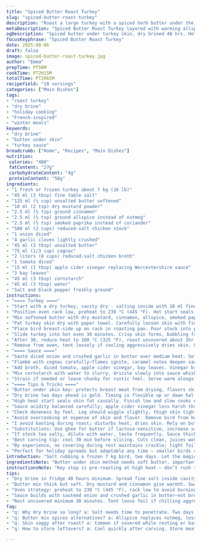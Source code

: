 ```yaml
---
title: "Spiced Butter Roast Turkey"
slug: "spiced-butter-roast-turkey"
description: "Roast a large turkey with a spiced herb butter under the skin. Salt the bird thoroughly two days ahead to dry brine and infuse flavor while thawing if frozen. Use cinnamon, nutmeg swapped for allspice, coriander replaced by smoked paprika in the butter mix. Roast high initially for crisp skin, then lower heat to finish gently. Sauce built from browned onion, garlic, tomato, reduced chicken broth brightened by apple cider vinegar instead of Worcestershire, finished with cognac and thickened with cornstarch slurry. Rest the bird uncovered for crisp skin retention. Learn to spot doneness by texture and color, not just time. Practical tips on butter distribution, skin handling, and sauce adjustments included."
metaDescription: "Spiced Butter Roast Turkey layered with warming allspice, smoked paprika under skin. Dry-salted 2 days. Roast high then low. Sauce brightened with cider vinegar, cognac finish."
ogDescription: "Spiced butter under turkey skin, dry brined 48 hrs. Hot oven start, slow roast finish. Sauce simmered with cognac, cider vinegar. Rest uncovered for crackling skin."
focusKeyphrase: "Spiced Butter Roast Turkey"
date: 2025-08-06
draft: false
image: spiced-butter-roast-turkey.jpg
author: "Emma"
prepTime: PT50M
cookTime: PT2H15M
totalTime: PT2H65M
recipeYield: "10 servings"
categories: ["Main Dishes"]
tags:
- "roast turkey"
- "dry brine"
- "holiday cooking"
- "French-inspired"
- "winter meals"
keywords:
- "dry brine"
- "butter under skin"
- "turkey sauce"
breadcrumb: ["Home", "Recipes", "Main Dishes"]
nutrition: 
 calories: "480"
 fatContent: "27g"
 carbohydrateContent: "4g"
 proteinContent: "58g"
ingredients:
- "1 fresh or frozen turkey about 7 kg (16 lb)"
- "45 ml (3 tbsp) fine table salt"
- "125 ml (½ cup) unsalted butter softened"
- "10 ml (2 tsp) dry mustard powder"
- "2.5 ml (½ tsp) ground cinnamon"
- "2.5 ml (½ tsp) ground allspice instead of nutmeg"
- "2.5 ml (½ tsp) smoked paprika instead of coriander"
- "500 ml (2 cups) reduced-salt chicken stock"
- "1 onion diced"
- "4 garlic cloves lightly crushed"
- "45 ml (3 tbsp) unsalted butter"
- "75 ml (1/3 cup) cognac"
- "2 liters (8 cups) reduced-salt chicken broth"
- "1 tomato diced"
- "15 ml (1 tbsp) apple cider vinegar replacing Worcestershire sauce"
- "3 bay leaves"
- "45 ml (3 tbsp) cornstarch"
- "45 ml (3 tbsp) water"
- "Salt and black pepper freshly ground"
instructions:
- "==== Turkey ===="
- "Start with a dry turkey, cavity dry - salting inside with 10 ml fine salt. Rub remaining salt on skin, thighs. Cover. Fridge 48 hours. Frozen? The salting thaws it naturally, flavor seeps in. Skin tightens, less water. Keeps bird juicy but skin crisp later. I’ve tried brining, but salt only, yields better roast."
- "Position oven rack low, preheat to 230 °C (445 °F). Hot start seals skin fast, renders fat early, sounds start—sizzle, pop."
- "Mix softened butter with dry mustard, cinnamon, allspice, smoked paprika. Not nutmeg here; allspice adds deeper warmth, smoked paprika a hint of smoke. Tweak spices if you want heat or earthiness — try chipotle for bold."
- "Pat turkey skin dry with paper towel. Carefully loosen skin with fingers from breast and thighs — no tears. Use spoon back for stubborn spots. Spread butter mix evenly beneath skin. This trick renders the skin flavorful, fat bastes meat directly. Saves basting later."
- "Place bird breast-side up on rack in roasting pan. Pour stock into pan bottom—it creates moisture barrier preventing drippings from burning. Doesn't drown the skin."
- "Slide turkey into hot oven 30 minutes. Crisp skin forms, bubbling fat, rich aroma fills kitchen."
- "After 30, reduce heat to 160 °C (325 °F), roast uncovered about 1hr 40 min more, use instant thermometer to check inner thigh 79 °C (175 °F). I prefer slightly less temp inside to avoid dryness but let rest time finish cooking. Skin should crackle when poked but not burn. Juices run clear."
- "Remove from oven, tent loosely if cooling aggressively dries skin. Let rest 30 minutes uncovered. Rest is vital to redistribute juices—cutting now steals it all."
- "==== Sauce ===="
- "Sauté diced onion and crushed garlic in butter over medium heat. Softening until golden, aroma ramps up. Avoid browning too dark."
- "Flambé with cognac carefully—flames ignite, caramel notes deepen sauce. No cognac? Use dry white wine or apple juice for sweetness."
- "Add broth, diced tomato, apple cider vinegar, bay leaves. Vinegar brightens acidity, balances sweetness. Simmer, reduce by half—watch for rich sauce bubbling, thickening, deep color."
- "Mix cornstarch with water to slurry, drizzle slowly into sauce whisking constantly to avoid lumps. Simmer 1 min solidifies body. Add salt and pepper to taste."
- "Strain if needed or leave chunky for rustic feel. Serve warm alongside turkey slices, pour over or dip."
- "==== Tips & Tricks ===="
- "Butter under skin key: protects breast meat from drying, flavors skin from inside out. Be gentle peeling skin; tears cause butter loss."
- "Dry brine two days ahead is gold. Timing is flexible up or down half day but not less than 24 hours; saliva breaks down protein, makes crust crisp. Frozen bird? Salt while thawing, saves time and ensures depth."
- "High heat start seals skin fat causally. Finish low and slow cooks evenly. Don’t cover with foil while cooking—traps steam, soggy skin. Rest uncovered."
- "Sauce acidity balanced carefully; apple cider vinegar less harsh than Worcestershire, works better if you want tang subtle but real. Tomato adds umami."
- "Check doneness by feel. Leg should wiggle slightly, thigh skin tight but pliable, juices clear. Thermometer is backup, not sole judge."
- "Avoid overcooking at expense of skin and flavor. Remove bird from heat slightly shy of target, use residual heat to finalize."
- "I avoid basting during roast; disturbs heat, dries skin. Rely on butter, pan juices, humidity from broth in roasting pan bottom."
- "Substitutions: Use ghee for butter if lactose-sensitive, increase salt a touch as ghee less salty. No cognac — try apple brandy or omit, replace volume with broth."
- "If stock too salty, dilute with water, taste frequently. Sauce thickens quickly — remove from heat once thickened to prevent glue."
- "Best carving tip: cool 30 min before slicing. Cuts clean, juices won’t spill everywhere. Skin stays crisp."
- "By experience, no covering during rest maintains crackle; tight foil creates steam and sogginess."
- "Perfect for holiday spreads but adaptable any time — smaller birds cook shorter, apply same techniques."
introduction: "Salt rubbing a frozen 7 kg bird, two days. Let the magic happen. Skin pulled gently; butter laced with warming spices, smoked paprika surprise. Oven blasts heat, searing fat crisps golden, smells intense. Heat down, slow cooking hums, filled kitchen with deep roast aromas. Sauce bubbles, rich with cognac and tang of apple cider vinegar in tomato broth, thickened just right, glossy sheen. Resting turkey skin crackles softly, juices settle. Carving shows moist, aromatic meat with crusty, spiced skin. Turkey done right, no fluff, just honest careful layering of flavors with all the kitchen stories thrown in. Learned patience and texture, not just temperature, win the day here."
ingredientsNote: "Butter under skin method needs soft butter, important. Spice swaps give warmer, smoky depth not present in standard nutmeg or coriander. Salt quantity bumped up slightly for thicker bird, essential for moisture migration to the surface. Use fine salt for even distribution and absorption. Chopped tomato adds body and umami, balancing vinegar’s sharpness. Worcestershire replaced with apple cider vinegar to brighten without fishy taste. Reduced salt chicken broth preferred—avoid salty pan drippings ruining butter layer. Don’t skimp on bay leaves—herbal aroma layers. If dairy-free needed, swap butter for ghee or refined coconut oil but expect skin texture difference. Use fresh garlic for punch, not powdered. Simple cornstarch slurry thickens sauce cleanly; arrowroot works but thickens immediately, be careful. Grayson technique allows crisp skin retention during rest; resist foil temptation no matter how tempting."
instructionsNote: "Key step is pre-roasting at high heat – don’t rush this. Skin should bubble, turn golden, render fat visibly. Followed by roasting done low and slow keeps meat tender. Butter under skin prevents drying, creates flavor barrier, reduces need to baste (which risks soggy skin). Rest uncovered post-oven to keep skin crisp; foil causes condensation spoiling texture. Sauce technique—sauté onions gently, avoid burning. Deglaze with cognac carefully: flames indicate alcohol burnt off, avoids bitter taste. Vinegar adds sparkle; reduce to half volume, watch closely not to burn sauce. Add cornstarch slurry slowly whisking for lump-free thickening. Sauce should coat back of spoon, glossy, not gluey. Use real cues: smell, surface bubbles, leg wiggle to judge turkey — don’t rely solely on timed cooking. The recipe encourages flexible timing based on kitchen signals. Carving rested meat slices cleanly, no juice rushing out; rest is crucial. This method saved me from past dry turkey disasters."
tips:
- "Dry brine in fridge 48 hours minimum. Spread fine salt inside cavity and under skin gently. Frozen bird? Salt while thawing—flavor seeps as ice melts. No soaking in water or heavy brine that softens skin. Pat skin dry before butter rub. Moisture kills crispness."
- "Butter mix thick but soft. Dry mustard and cinnamon give warmth. Swap nutmeg for allspice adds deeper notes. Smoked paprika replaces coriander, brings subtle smokiness without overpowering. If heat wanted, chipotle powder optional. Spread under skin evenly—fingers and spoon back useful. No tears or butter leaks."
- "Oven strategy: preheat to 230 °C (445 °F), rack low to avoid burning bottom. Hot blast seals skin, renders fat, makes skin bubble sounding sizzle and pop. After 30 min reduce to 160 °C (325 °F). Roast slow till thermometer hits 79 °C (175 °F) inner thigh. Let residual heat finish cook. Juices run clear, leg wiggles slightly."
- "Sauce builds with sautéed onion and crushed garlic in butter—not browned to dark. Add cognac and ignite carefully, caramelizes notes. Replace cognac with dry wine or apple juice if needed. Vinegar brightens acidity, balances sweetness, no fishiness from Worcestershire here. Reduce broth, tomato chunks add body. Slurry cornstarch slowly whisked till thick but not gluey."
- "Rest uncovered minimum 30 minutes. Tent loose foil if chilling aggressively but best no cover. Skin stays crisp, crackles when poked. Juices redistribute, no pooling when sliced. Avoid basting during roast—dry skin risk. Use pan juices and butter under skin fat bastes meat gently. Carve cold for clean slices and less juice loss."
faq:
- "q: Why dry brine so long? a: Salt needs time to penetrate. Two days best for deep flavor. Short brining surfaces salt only. Frozen bird? Do while thawing; salt melts with ice, good absorption. Avoid wet brine—kills skin crispness."
- "q: Butter mix spices alternatives? a: Allspice replaces nutmeg, less sharp, warmer. Coriander swapped for smoked paprika adds subtle smoke notes. Want heat? Add chipotle. No mustard? Use Dijon powder carefully. Butter softness crucial for spreading under skin, not runny."
- "q: Skin soggy after roast? a: Common if covered while resting or basting too much. Keep uncovered to dry skin surface. No foil tight around bird. High initial heat seals fat, slow roast keeps meat tender. Avoid steaming in pan too much; use just enough broth to protect drippings, not drown skin."
- "q: How to store leftovers? a: Cool quickly after carving. Store meat slices and skin separate if possible—skin soggy if mixed with juices. Wrap tight or airtight containers. Consume within 3 days. Sauce thickens in fridge; reheat gently with splash water or broth to loosen. Freeze if long term but lose crispness."

---
```

